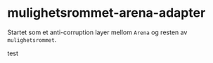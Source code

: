 # mulighetsrommet-arena-adapter

Startet som et anti-corruption layer mellom `Arena` og resten av `mulighetsrommet`.

test
